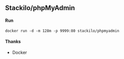 ## Stackilo/phpMyAdmin

#### Run

    docker run -d -m 128m -p 9999:80 stackilo/phpmyadmin

#### Thanks

 - Docker
